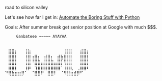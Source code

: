 road to silicon valley

Let's see how far I get in: [Automate the Boring Stuff with Python](https://automatetheboringstuff.com/)

Goals: After summer break get senior position at Google with much $$$.

         Ganbateee ~~~~~ AYAYAA
⠀⠀⠀⠀⠀⠀⠀⠀⠀⠀⠀⠀⠀⠀⠀⠀⠀⠀⠀⠀⠀⠀⠀⠀⠀⠀⠀⠀⠀⠀
⠀⠀     ⠀⣿⣿⡆⠀⠀⢸⣷⠀⠀⠀⠀⠀⠀⠀⠀⠀⠀⢸⣿⡇⠀⠀⣾⣿⡆⠀
⠀⠀     ⠀⣿⣿⡇⠀⠀⢸⣿⢰⣿⡆⠀⣾⣿⡆⠀⣾⣷⣿⣿⡇⠀⠀⣿⣿⡇⠀
⠀⠀     ⠀⣿⣿⡇⠀⠀⢸⣿⠘⣿⣿⣤⣿⣿⣿⣤⣿⡇⢻⣿⡇⠀⠀⣿⣿⡇⠀
⠀⠀     ⠀⣿⣿⡇⠀⠀⢸⡿⠀⢹⣿⣿⣿⣿⣿⣿⣿⠁⢸⣿⣇⠀⢀⣿⣿⠇⠀
⠀⠀⠀     ⠙⢿⣷⣶⣶⡿⠁⠀⠈⣿⣿⠟⠀⣿⣿⠇⠀⠈⠻⣿⣶⣾⡿⠋⠀⠀
